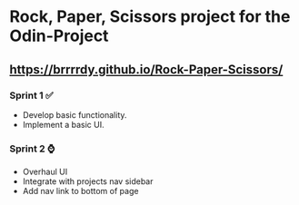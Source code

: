 # Rock, Paper, Scissors project for the Odin-Project

## https://brrrrdy.github.io/Rock-Paper-Scissors/

### Sprint 1 ✅

- Develop basic functionality.
- Implement a basic UI.

### Sprint 2 ⌚

- Overhaul UI
- Integrate with projects nav sidebar
- Add nav link to bottom of page